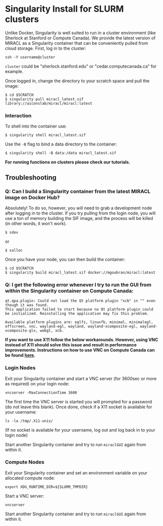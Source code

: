 # Singularity Install for SLURM clusters 

Unlike Docker, Singularity is well suited to run in a cluster environment (like Sherlock at Stanford or Compute Canada). We provide the latest version of MIRACL as a Singularity container that can be conveniently pulled from cloud storage. First, log in to the cluster:

    ssh -Y username@cluster

`cluster` could be "sherlock.stanford.edu" or "cedar.computecanada.ca" for example.

Once logged in, change the directory to your scratch space and pull the image:

    $ cd $SCRATCH
    $ singularity pull miracl_latest.sif library://aiconslab/miracl/miracl:latest

### Interaction

To shell into the container use:

    $ singularity shell miracl_latest.sif

Use the `-B` flag to bind a data directory to the container:

    $ singularity shell -B data:/data miracl_latest.sif

**For running functions on clusters please check our tutorials.**

## Troubleshooting

### Q: Can I build a Singularity container from the latest MIRACL image on Docker Hub?

Absolutely! To do so, however, you will need to grab a development node after logging in to the cluster. If you try pulling from the login node, you will use a ton of memory building the SIF image,
and the process will be killed (in other words, it won't work).

    $ sdev

or 
   
    $ salloc

Once you have your node, you can then build the container:

    $ cd $SCRATCH
    $ singularity build miracl_latest.sif docker://mgoubran/miracl:latest

### Q: I get the following error whenever I try to run the GUI from within the Singularity container on Compute Canada:

```
qt.qpa.plugin: Could not load the Qt platform plugin "xcb" in "" even though it was found.
This application failed to start because no Qt platform plugin could be initialized. Reinstalling the application may fix this problem.

Available platform plugins are: eglfs, linuxfb, minimal, minimalegl, offscreen, vnc, wayland-egl, wayland, wayland-xcomposite-egl, wayland-xcomposite-glx, webgl, xcb.
```

**If you want to use X11 follow the below workarounds. However, using VNC instead of X11 should solve this issue and result in performance improvements. Instructions on how to use VNC on Compute Canada can be found [here](https://docs.alliancecan.ca/wiki/VNC).**

### Login Nodes

Exit your Singularity container and start a VNC server (for 3600sec or more as required) on your login node:

```
vncserver -MaxConnectionTime 3600
```

The first time the VNC server is started you will prompted for a password (do not leave this blank). Once done, check if a X11 socket is available for your username:

```
ls -la /tmp/.X11-unix/
```

(If no socket is available for your username, log out and log back in to your login node)

Start another Singularity container and try to run `miraclGUI` again from within it.

### Compute Nodes

Exit your Singularity container and set an environment variable on your allocated compute node:

```
export XDG_RUNTIME_DIR=${SLURM_TMPDIR}
```

Start a VNC server:

```
vncserver
```

Start another Singularity container and try to run `miraclGUI` again from within it.
